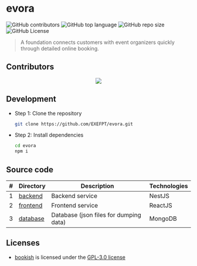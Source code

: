 # evora

![GitHub contributors](https://img.shields.io/github/contributors/EXEFPT/evora)
![GitHub top language](https://img.shields.io/github/languages/top/EXEFPT/evora)
![GitHub repo size](https://img.shields.io/github/repo-size/EXEFPT/evora)
![GitHub License](https://img.shields.io/github/license/EXEFPT/evora)

> A foundation connects customers with event organizers quickly through detailed online booking.

## Contributors

<div align="center">
  <a href="https://github.com/EXEFPT/evora/graphs/contributors">
    <img src="https://contrib.rocks/image?repo=EXEFPT/evora" />
  </a>
</div>

## Development

- Step 1: Clone the repository

  ```bash
  git clone https://github.com/EXEFPT/evora.git
  ```

- Step 2: Install dependencies

  ```bash
  cd evora
  npm i
  ```

## Source code

| #   | Directory            | Description                            | Technologies |
| --- | -------------------- | -------------------------------------- | ------------ |
| 1   | [backend](backend)   | Backend service                        | NestJS       |
| 2   | [frontend](frontend) | Frontend service                       | ReactJS      |
| 3   | [database](database) | Database (json files for dumping data) | MongoDB      |

## Licenses

- [bookish](https://github.com/EXEFPT/evora) is licensed under the [GPL-3.0 license](LICENSE)